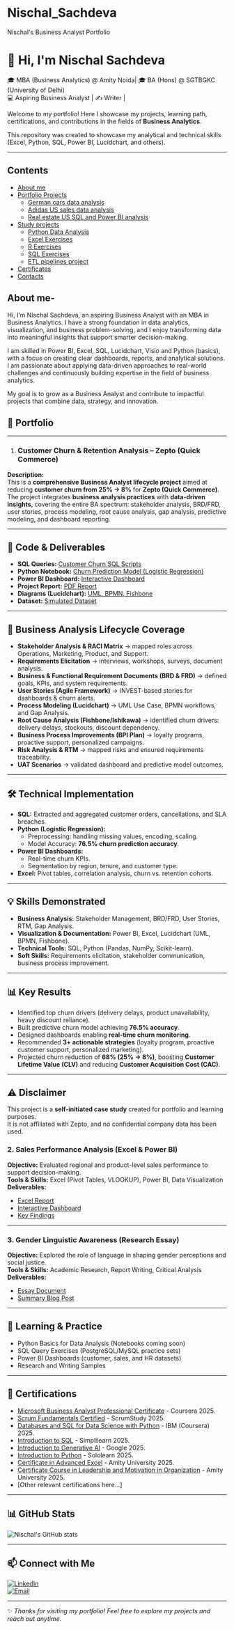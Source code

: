 # Nischal_Sachdeva
Nischal's Business Analyst Portfolio 
# 👋 Hi, I'm Nischal Sachdeva  

🎓 MBA (Business Analytics) @ Amity Noida| 🎓 BA (Hons) @ SGTBGKC (University of Delhi) <br>
💻 Aspiring Business Analyst | ✍️ Writer |  

Welcome to my portfolio! Here I showcase my projects, learning path, certifications, and contributions in the fields of **Business Analytics**. 

This repository was created to showcase my analytical and technical skills (Excel, Python, SQL, Power BI, Lucidchart, and others).

---
## Contents
* [About me](#about-me)
* [Portfolio Projects](#portfolio-projects)
  - [German cars data analysis](#german-cars-data-analysis) 
  - [Adidas US sales data analysis](#adidas-us-sales-data-analysis)
  - [Real estate US SQL and Power BI analysis](#real-estate-us-sql-and-power-bi-analysis)
* [Study projects](#study-projects)
  - [Python Data Analysis](#python-data-analysis)
  - [Excel Exercises](#excel-exercises)
  - [R Exercises](#r-exercises)
  - [SQL Exercises](#sql-exercises)
  - [ETL pipelines project](#etl-pipelines-project)
* [Certificates](#certificates)
* [Contacts](#contacts)

## About me-
Hi, I’m Nischal Sachdeva, an aspiring Business Analyst with an MBA in Business Analytics. I have a strong foundation in data analytics, visualization, and business problem-solving, and I enjoy transforming data into meaningful insights that support smarter decision-making.

I am skilled in Power BI, Excel, SQL, Lucidchart, Visio and Python (basics), with a focus on creating clear dashboards, reports, and analytical solutions. I am passionate about applying data-driven approaches to real-world challenges and continuously building expertise in the field of business analytics.

My goal is to grow as a Business Analyst and contribute to impactful projects that combine data, strategy, and innovation.

## 📂 Portfolio 
---
1. ### Customer Churn & Retention Analysis – Zepto (Quick Commerce)

**Description:**  
This is a **comprehensive Business Analyst lifecycle project** aimed at reducing **customer churn from 25% → 8%** for **Zepto (Quick Commerce)**.  
The project integrates **business analysis practices** with **data-driven insights**, covering the entire BA spectrum: stakeholder analysis, BRD/FRD, user stories, process modeling, root cause analysis, gap analysis, predictive modeling, and dashboard reporting.

---

## 📂 Code & Deliverables
- **SQL Queries:** [Customer Churn SQL Scripts](link-to-sql-code)  
- **Python Notebook:** [Churn Prediction Model (Logistic Regression)](link-to-notebook)  
- **Power BI Dashboard:** [Interactive Dashboard](link-to-dashboard)  
- **Project Report:** [PDF Report](link-to-report)  
- **Diagrams (Lucidchart):** [UML, BPMN, Fishbone](link-to-diagrams)  
- **Dataset:** [Simulated Dataset](link-to-dataset)  

---

## 🔑 Business Analysis Lifecycle Coverage
- **Stakeholder Analysis & RACI Matrix** → mapped roles across Operations, Marketing, Product, and Support.  
- **Requirements Elicitation** → interviews, workshops, surveys, document analysis.  
- **Business & Functional Requirement Documents (BRD & FRD)** → defined goals, KPIs, and system requirements.  
- **User Stories (Agile Framework)** → INVEST-based stories for dashboards & churn alerts.  
- **Process Modeling (Lucidchart)** → UML Use Case, BPMN workflows, and Gap Analysis.  
- **Root Cause Analysis (Fishbone/Ishikawa)** → identified churn drivers: delivery delays, stockouts, discount dependency.  
- **Business Process Improvements (BPI Plan)** → loyalty programs, proactive support, personalized campaigns.  
- **Risk Analysis & RTM** → mapped risks and ensured requirements traceability.  
- **UAT Scenarios** → validated dashboard and predictive model outcomes.  

---

## 🛠 Technical Implementation
- **SQL:** Extracted and aggregated customer orders, cancellations, and SLA breaches.  
- **Python (Logistic Regression):**  
  - Preprocessing: handling missing values, encoding, scaling.  
  - Model Accuracy: **76.5% churn prediction accuracy**.  
- **Power BI Dashboards:**  
  - Real-time churn KPIs.  
  - Segmentation by region, tenure, and customer type.  
- **Excel:** Pivot tables, correlation analysis, churn vs. retention cohorts.  

---

## 💡 Skills Demonstrated
- **Business Analysis:** Stakeholder Management, BRD/FRD, User Stories, RTM, Gap Analysis.  
- **Visualization & Documentation:** Power BI, Excel, Lucidchart (UML, BPMN, Fishbone).  
- **Technical Tools:** SQL, Python (Pandas, NumPy, Scikit-learn).  
- **Soft Skills:** Requirements elicitation, stakeholder communication, business process improvement.  

---

## 📊 Key Results
- Identified top churn drivers (delivery delays, product unavailability, heavy discount reliance).  
- Built predictive churn model achieving **76.5% accuracy**.  
- Designed dashboards enabling **real-time churn monitoring**.  
- Recommended **3+ actionable strategies** (loyalty program, proactive customer support, personalized marketing).  
- Projected churn reduction of **68% (25% → 8%)**, boosting **Customer Lifetime Value (CLV)** and reducing **Customer Acquisition Cost (CAC)**.  

---

## ⚠️ Disclaimer
This project is a **self-initiated case study** created for portfolio and learning purposes.  
It is not affiliated with Zepto, and no confidential company data has been used.  
### 2. Sales Performance Analysis (Excel & Power BI)  
**Objective:** Evaluated regional and product-level sales performance to support decision-making.  
**Tools & Skills:** Excel (Pivot Tables, VLOOKUP), Power BI, Data Visualization  
**Deliverables:**  
- [Excel Report](#)  
- [Interactive Dashboard](#)  
- [Key Findings](#)  

---

### 3. Gender Linguistic Awareness (Research Essay)  
**Objective:** Explored the role of language in shaping gender perceptions and social justice.  
**Tools & Skills:** Academic Research, Report Writing, Critical Analysis  
**Deliverables:**  
- [Essay Document](#)  
- [Summary Blog Post](#)  

---

## 📘 Learning & Practice  

- Python Basics for Data Analysis (Notebooks coming soon)  
- SQL Query Exercises (PostgreSQL/MySQL practice sets)  
- Power BI Dashboards (customer, sales, and HR datasets)  
- Research and Writing Samples  

---

## 📜 Certifications  

- [Microsoft Business Analyst Professional Certificate](https://github.com/nischalsachdeva13/Nischal_Sachdeva/blob/main/Certificates/Microsoft%20BA.pdf) - Coursera 2025.
- [Scrum Fundamentals Certified](https://github.com/nischalsachdeva13/Nischal_Sachdeva/blob/main/Certificates/ScrumFundamentalsCertified-NischalSachdeva-1095085%202.pdf) - ScrumStudy 2025.
- [Databases and SQL for Data Science with Python](https://github.com/nischalsachdeva13/Nischal_Sachdeva/blob/main/Certificates/IBM.pdf) - IBM (Coursera) 2025.
- [Introduction to SQL](https://github.com/nischalsachdeva13/Nischal_Sachdeva/blob/main/Certificates/4309_8832326.pdf) - Simplilearn 2025.
- [Introduction to Generative AI](https://github.com/nischalsachdeva13/Nischal_Sachdeva/blob/main/Certificates/L%26M.pdf) - Google 2025.
- [Introduction to Python](https://github.com/nischalsachdeva13/Nischal_Sachdeva/blob/main/Certificates/Python%20Certificate.pdf) - Sololearn 2025.
- [Certificate in Advanced Excel](https://github.com/nischalsachdeva13/Nischal_Sachdeva/blob/main/Certificates/Advanced%20Excel.pdf) - Amity University 2025.
- [Certificate Course in Leadership and Motivation in Organization](https://github.com/nischalsachdeva13/Nischal_Sachdeva/blob/main/Certificates/L%26M.pdf) - Amity University 2025.
- [Other relevant certifications here…]  

---

## 📊 GitHub Stats  

![Nischal's GitHub stats](https://github-readme-stats.vercel.app/api?username=nischalsachdeva&show_icons=true&theme=radical)  

---

## 📫 Connect with Me  

[![LinkedIn](https://img.shields.io/badge/LinkedIn-blue?style=for-the-badge&logo=linkedin)](https://www.linkedin.com/in/nischal-sachdeva-0a0aab185?utm_source=share&utm_campaign=share_via&utm_content=profile&utm_medium=ios_app)  
[![Email](https://img.shields.io/badge/Email-red?style=for-the-badge&logo=gmail&logoColor=white)](mailto:nischalsachdeva18@gmail.com)  

---

✨ *Thanks for visiting my portfolio! Feel free to explore my projects and reach out anytime.*  
